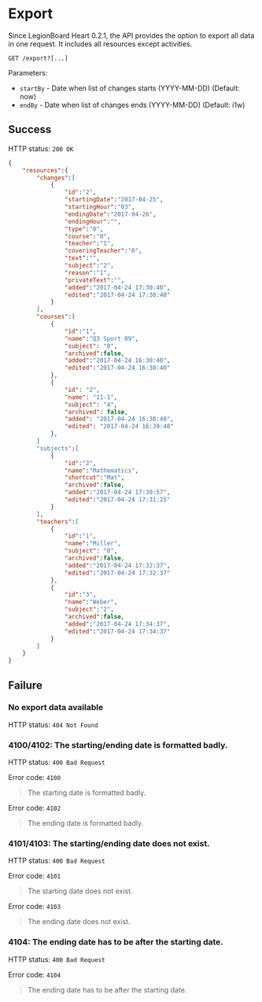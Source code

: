 # Export

Since LegionBoard Heart 0.2.1,
the API provides the option to export all data in one request.
It includes all resources except activities.

```
GET /export?[...]
```

Parameters:

- `startBy` - Date when list of changes starts (YYYY-MM-DD) (Default: now)
- `endBy` - Date when list of changes ends (YYYY-MM-DD) (Default: i1w)

## Success

HTTP status: `200 OK`

```json
{
	"resources":{
		"changes":[
			{
				"id":"2",
				"startingDate":"2017-04-25",
				"startingHour":"03",
				"endingDate":"2017-04-26",
				"endingHour":"",
				"type":"0",
				"course":"0",
				"teacher":"1",
				"coveringTeacher":"0",
				"text":"",
				"subject":"2",
				"reason":"1",
				"privateText":"",
				"added":"2017-04-24 17:30:40",
				"edited":"2017-04-24 17:30:40"
			}
		],
		"courses":[
			{
				"id":"1",
				"name":"Q3 Sport 09",
				"subject": "0",
				"archived":false,
				"added":"2017-04-24 16:30:40",
				"edited":"2017-04-24 16:30:40"
			},
			{
				"id": "2",
				"name": "11-1",
				"subject": "4",
				"archived": false,
				"added": "2017-04-24 16:38:40",
				"edited": "2017-04-24 16:39:40"
			},
		]
		"subjects":[
			{
				"id":"2",
				"name":"Mathematics",
				"shortcut":"Mat",
				"archived":false,
				"added":"2017-04-24 17:30:57",
				"edited":"2017-04-24 17:31:25"
			}
		],
		"teachers":[
			{
				"id":"1",
				"name":"Miller",
				"subject": "0",
				"archived":false,
				"added":"2017-04-24 17:32:37",
				"edited":"2017-04-24 17:32:37"
			},
			{
				"id":"3",
				"name":"Weber",
				"subject":"2",
				"archived":false,
				"added":"2017-04-24 17:34:37",
				"edited":"2017-04-24 17:34:37"
			}
		]
	}
}
```

## Failure

### No export data available

HTTP status: `404 Not Found`

### 4100/4102: The starting/ending date is formatted badly.

HTTP status: `400 Bad Request`

Error code: `4100`
> The starting date is formatted badly.

Error code: `4102`
> The ending date is formatted badly.

### 4101/4103: The starting/ending date does not exist.

HTTP status: `400 Bad Request`

Error code: `4101`
> The starting date does not exist.

Error code: `4103`
> The ending date does not exist.

### 4104: The ending date has to be after the starting date.

HTTP status: `400 Bad Request`

Error code: `4104`
> The ending date has to be after the starting date.
